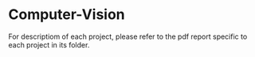 # Computer-Vision

For descriptiom of each project, please refer to the pdf report specific to each project in its folder.
